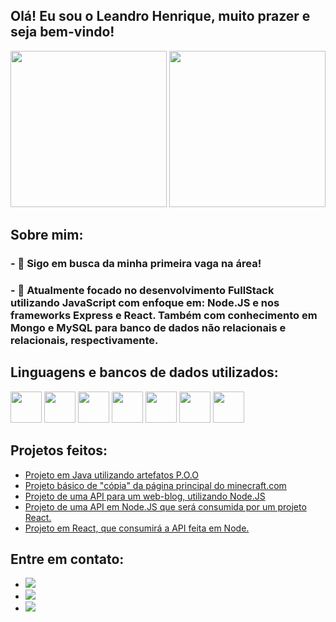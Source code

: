 ## Olá! Eu sou o Leandro Henrique, muito prazer e seja bem-vindo!

<div>
  <a href='https://github.com/xLarsMc'></a>
  <img height='250em' src='https://github-readme-stats.vercel.app/api?username=xLarsMc'> 
  <img height='250em' src='https://github-readme-stats.vercel.app/api/top-langs/?username=xLarsMc'>
</div>

## Sobre mim:
### - 🔭 Sigo em busca da minha primeira vaga na área!
### - 🌱 Atualmente focado no desenvolvimento FullStack utilizando JavaScript com enfoque em: Node.JS e nos frameworks Express e React. Também com conhecimento em Mongo e MySQL para banco de dados não relacionais e relacionais, respectivamente.

## Linguagens e bancos de dados utilizados:
<div display='flex' gap='50px'>
     <img height='50em'src="https://cdn.jsdelivr.net/gh/devicons/devicon@latest/icons/c/c-plain.svg" />
     <img height ='50em'src="https://cdn.jsdelivr.net/gh/devicons/devicon@latest/icons/java/java-original.svg" />
     <img height='50em' src="https://cdn.jsdelivr.net/gh/devicons/devicon@latest/icons/html5/html5-original-wordmark.svg" />  
     <img height='50em'src="https://cdn.jsdelivr.net/gh/devicons/devicon@latest/icons/javascript/javascript-original.svg">    
     <img height='50em'src="https://cdn.jsdelivr.net/gh/devicons/devicon@latest/icons/nodejs/nodejs-original-wordmark.svg" /> 
     <img height='50em'src="https://cdn.jsdelivr.net/gh/devicons/devicon@latest/icons/react/react-original.svg" />    
     <img height='50em' src="https://cdn.jsdelivr.net/gh/devicons/devicon@latest/icons/mongodb/mongodb-original.svg" />
          
</div>

## Projetos feitos:

<div>
  <ul>
    <li> <a href='https://github.com/xLarsMc/Projeto-Java'> Projeto em Java utilizando artefatos P.O.O</a> </li>
    <li> <a href='https://github.com/xLarsMc/ProjetoWebFrontEnd'> Projeto básico de "cópia" da página principal do minecraft.com</a> </li>
    <li> <a href='https://github.com/xLarsMc/Projeto-Final-BackEnd'> Projeto de uma API para um web-blog, utilizando Node.JS</a> </li>
    <li> <a href='https://github.com/xLarsMc/Projeto-Full-Stack---Back-End'> Projeto de uma API em Node.JS que será consumida por um projeto React.</a> </li>
    <li> <a href='https://github.com/MathKodi/Projeto2-WebFullstack'> Projeto em React, que consumirá a API feita em Node.</a> </li>
  </ul>
</div>

## Entre em contato: 
<div>
  <ul>
    <li> <a href="https://www.linkedin.com/in/leandro-neves-lhoneves" target="_blank"><img src="https://img.shields.io/badge/-LinkedIn-%230077B5?style=for-the-badge&logo=linkedin&logoColor=white" target="_blank"></a></li>
    <li> <a href="https://www.instagram.com/le.henrique_" target="_blank"><img src="https://img.shields.io/badge/-Instagram-%23E4405F?style=for-the-badge&logo=instagram&logoColor=white" target="_blank"></a></li>
    <li> <a href='mailto:leandrohenriquetti@gmail.com'><img src="https://img.shields.io/badge/-Gmail-%23333?style=for-the-badge&logo=gmail&logoColor=white" target="_blank"></a></li>
  </ul>
</div>
